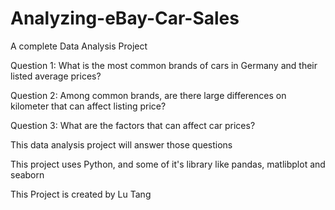# Analyzing-eBay-Car-Sales

A complete Data Analysis Project 

Question 1: What is the most common brands of cars in Germany and their listed average prices?

Question 2: Among common brands, are there large differences on kilometer that can affect listing price?

Question 3: What are the factors that can affect car prices?

This data analysis project will answer those questions

This project uses Python, and some of it's library like  pandas, matlibplot and seaborn 

This Project is created by Lu Tang

